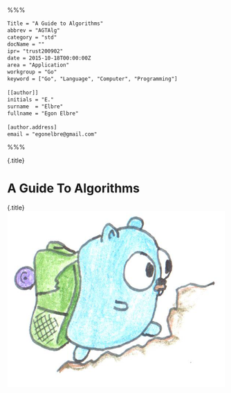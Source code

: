 %%%

	Title = "A Guide to Algorithms"
	abbrev = "AGTAlg"
	category = "std"
	docName = ""
	ipr= "trust200902"
	date = 2015-10-18T00:00:00Z
	area = "Application"
	workgroup = "Go"
	keyword = ["Go", "Language", "Computer", "Programming"]

	[[author]]
	initials = "E."
	surname  = "Elbre"
	fullname = "Egon Elbre"

	[author.address]
	email = "egonelbre@gmail.com"

%%%

{.title}
# A Guide To Algorithms
{.title}
![](assets/hiking.png)
